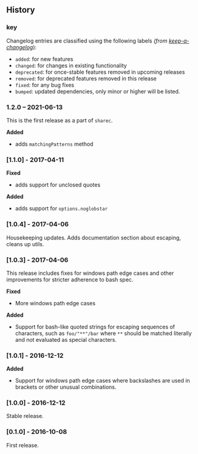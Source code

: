 ## History

### key

Changelog entries are classified using the following labels _(from [keep-a-changelog][]_):

- `added`: for new features
- `changed`: for changes in existing functionality
- `deprecated`: for once-stable features removed in upcoming releases
- `removed`: for deprecated features removed in this release
- `fixed`: for any bug fixes
- `bumped`: updated dependencies, only minor or higher will be listed.

### 1.2.0 – 2021-06-13

This is the first release as a part of `sharec`.

**Added**

- adds `matchingPatterns` method

### [1.1.0] - 2017-04-11

**Fixed**

- adds support for unclosed quotes

**Added**

- adds support for `options.noglobstar`

### [1.0.4] - 2017-04-06

Housekeeping updates. Adds documentation section about escaping, cleans up utils.

### [1.0.3] - 2017-04-06

This release includes fixes for windows path edge cases and other improvements for stricter adherence to bash spec.

**Fixed**

- More windows path edge cases

**Added**

- Support for bash-like quoted strings for escaping sequences of characters, such as `foo/"**"/bar` where `**` should be matched literally and not evaluated as special characters.

### [1.0.1] - 2016-12-12

**Added**

- Support for windows path edge cases where backslashes are used in brackets or other unusual combinations.

### [1.0.0] - 2016-12-12

Stable release.

### [0.1.0] - 2016-10-08

First release.

[unreleased]: https://github.com/jonschlinkert/nanomatch/compare/0.1.0...HEAD
[0.2.0]: https://github.com/jonschlinkert/nanomatch/compare/0.1.0...0.2.0
[keep-a-changelog]: https://github.com/olivierlacan/keep-a-changelog
